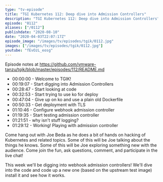 ```yaml
---
type: "tv-episode"
title: "TGI Kubernetes 112: Deep dive into Admission Controllers"
description: "TGI Kubernetes 112: Deep dive into Admission Controllers"
episode: "0112"
aliases: ["/0112"]
publishdate: "2020-08-10"
date: "2020-04-03T22:07:17Z"
episode_image: "/images/tv/episodes/tgik/0112.jpg"
images: ["/images/tv/episodes/tgik/0112.jpg"]
youtube: "fEvOzL_eosg"
---
```


Episode notes at https://github.com/vmware-tanzu/tgik/blob/master/episodes/112/README.md

- 00:00:00 - Welcome to TGIK!
- 00:19:07 - Start digging into Admission Controllers
- 00:28:47 - Start looking at code
- 00:32:53 - Start trying to use ko for deploy
- 00:47:04 - Give up on ko and use a plain old Dockerfile
- 00:50:33 - Get deployment with TLS
- 01:10:46 - Configure webhook admission controller
- 01:19:35 - Start testing admission controller
- 01:21:51 - why isn&#39;t stuff logging?
- 01:29:12 - Working! Playing with admission controller

Come hang out with Joe Beda as he does a bit of hands on hacking of Kubernetes and related topics. Some of this will be Joe talking about the things he knows. Some of this will be Joe exploring something new with the audience. Come join the fun, ask questions, comment, and participate in the live chat!

This week we&#39;ll be digging into webhook admission controllers! We&#39;ll dive into the code and code up a new one (based on the upstream test image) install it and see how it works.

